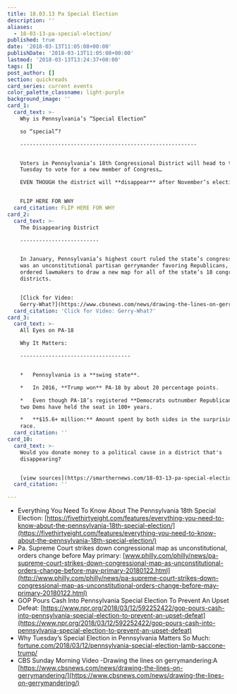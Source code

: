 ```yaml
---
title: 18.03.13 Pa Special Election
description: ''
aliases:
  - 18-03-13-pa-special-election/
published: true
date: '2018-03-13T11:05:08+00:00'
publishDate: '2018-03-13T11:05:08+00:00'
lastmod: '2018-03-13T13:24:37+00:00'
tags: []
post_author: []
section: quickreads
card_series: current events
color_palette_classname: light-purple
background_image: ''
card_1:
  card_text: >-
    Why is Pennsylvania’s “Special Election”  

    so “special”?

    --------------------------------------------------------


    Voters in Pennsylvania’s 18th Congressional District will head to the polls
    Tuesday to vote for a new member of Congress…  

    EVEN THOUGH the district will **disappear** after November’s election.


    FLIP HERE FOR WHY
  card_citation: FLIP HERE FOR WHY
card_2:
  card_text: >-
    The Disappearing District

    -------------------------


    In January, Pennsylvania’s highest court ruled the state’s congressional map
    was an unconstitutional partisan gerrymander favoring Republicans, and
    ordered lawmakers to draw a new map for all of the state’s 18 congressional
    districts.


    [Click for Video:
    Gerry-What?](https://www.cbsnews.com/news/drawing-the-lines-on-gerrymandering/)
  card_citation: 'Click for Video: Gerry-What?'
card_3:
  card_text: >-
    All Eyes on PA-18  

    Why It Matters:

    -----------------------------------


    *   Pennsylvania is a **swing state**.

    *   In 2016, **Trump won** PA-18 by about 20 percentage points.

    *   Even though PA-18’s registered **Democrats outnumber Republicans**, only
    two Dems have held the seat in 100+ years.

    *   **$15.6+ million:** Amount spent by both sides in the surprisingly close
    race.
  card_citation: ''
card_10:
  card_text: >-
    Would you donate money to a political cause in a district that's
    disappearing?


    [view sources](https://smarthernews.com/18-03-13-pa-special-election/)
  card_citation: ''

---
```

*   Everything You Need To Know About The Pennsylvania 18th Special Election: [https://fivethirtyeight.com/features/everything-you-need-to-know-about-the-pennsylvania-18th-special-election/](https://fivethirtyeight.com/features/everything-you-need-to-know-about-the-pennsylvania-18th-special-election/)
*   Pa. Supreme Court strikes down congressional map as unconstitutional, orders change before May primary: [www.philly.com/philly/news/pa-supreme-court-strikes-down-congressional-map-as-unconstitutional-orders-change-before-may-primary-20180122.html](http://www.philly.com/philly/news/pa-supreme-court-strikes-down-congressional-map-as-unconstitutional-orders-change-before-may-primary-20180122.html)
*   GOP Pours Cash Into Pennsylvania Special Election To Prevent An Upset Defeat: [https://www.npr.org/2018/03/12/592252422/gop-pours-cash-into-pennsylvania-special-election-to-prevent-an-upset-defeat](https://www.npr.org/2018/03/12/592252422/gop-pours-cash-into-pennsylvania-special-election-to-prevent-an-upset-defeat)
*   Why Tuesday’s Special Election in Pennsylvania Matters So Much: [fortune.com/2018/03/12/pennsylvania-special-election-lamb-saccone-trump/](http://fortune.com/2018/03/12/pennsylvania-special-election-lamb-saccone-trump/)
*   CBS Sunday Morning Video -Drawing the lines on gerrymandering:A [https://www.cbsnews.com/news/drawing-the-lines-on-gerrymandering/](https://www.cbsnews.com/news/drawing-the-lines-on-gerrymandering/)